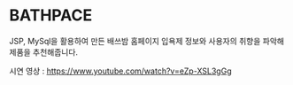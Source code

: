 # BATHPACE
JSP, MySql을 활용하여 만든 배쓰밤 홈페이지
입욕제 정보와 사용자의 취향을 파악해 제품을 추천해줍니다.

시연 영상 : https://www.youtube.com/watch?v=eZp-XSL3gGg
